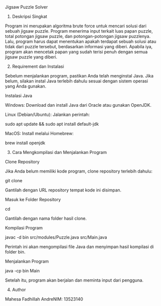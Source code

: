 Jigsaw Puzzle Solver

1. Deskripsi Singkat

Program ini merupakan algoritma brute force untuk mencari solusi dari sebuah jigsaw puzzle. Program menerima input terkait luas papan puzzle, total potongan jigsaw puzzle, dan potongan-potongan jigsaw puzzlenya. Lalu, program harus dapat menentukan apakah terdapat sebuah solusi atau tidak dari puzzle tersebut, berdasarkan informasi yang diberi. Apabila iya, program akan mencetak papan yang sudah terisi penuh dengan semua jigsaw puzzle yang diberi.

2. Requirement dan Instalasi

Sebelum menjalankan program, pastikan Anda telah menginstal Java. Jika belum, silakan instal Java terlebih dahulu sesuai dengan sistem operasi yang Anda gunakan.

Instalasi Java

Windows: Download dan install Java dari Oracle atau gunakan OpenJDK.

Linux (Debian/Ubuntu): Jalankan perintah:

sudo apt update && sudo apt install default-jdk

MacOS: Install melalui Homebrew:

brew install openjdk

3. Cara Mengkompilasi dan Menjalankan Program

Clone Repository

Jika Anda belum memiliki kode program, clone repository terlebih dahulu:

git clone <repository-url>

Gantilah <repository-url> dengan URL repository tempat kode ini disimpan.

Masuk ke Folder Repository

cd <nama-folder-repo>

Gantilah <nama-folder-repo> dengan nama folder hasil clone.

Kompilasi Program

javac -d bin src/modules/Puzzle.java src/Main.java

Perintah ini akan mengompilasi file Java dan menyimpan hasil kompilasi di folder bin.

Menjalankan Program

java -cp bin Main

Setelah itu, program akan berjalan dan meminta input dari pengguna.

4. Author

Mahesa Fadhillah AndreNIM: 13523140

